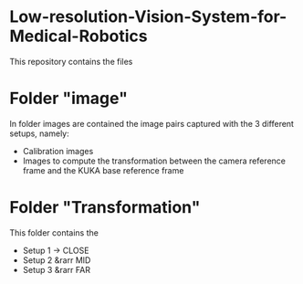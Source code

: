 # Low-resolution-Vision-System-for-Medical-Robotics

This repository contains the files

# Folder "image"

In folder images are contained the image pairs captured with the 3 different setups, namely:

-  Calibration images
-  Images to compute the transformation between the camera reference frame and the KUKA base reference frame

# Folder "Transformation"

This folder contains the 

- Setup 1 &rarr; CLOSE
- Setup 2 &rarr MID
- Setup 3 &rarr FAR
